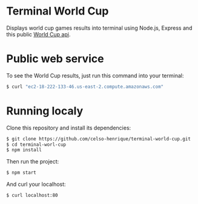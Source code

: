 Terminal World Cup
====================

Displays world cup games results into terminal using Node.js, Express and this public [World Cup api](http://worldcup.sfg.io/).

# Public web service
To see the World Cup results, just run this command into your terminal:
```sh
$ curl "ec2-18-222-133-46.us-east-2.compute.amazonaws.com"
```

# Running localy
Clone this repository and install its dependencies:

```sh
$ git clone https://github.com/celso-henrique/terminal-world-cup.git
$ cd terminal-worl-cup
$ npm install
```

Then run the project:
```sh
$ npm start
```

And curl your localhost:
```sh
$ curl localhost:80
```




